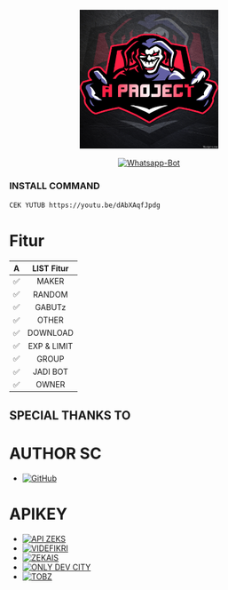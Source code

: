 <p align="center">
<img src="tmp/A-PROJECT.jpg" width="250" height="250"/>
</p>
<p align="center">
<a href="#"><img title="Whatsapp-Bot" src="https://img.shields.io/badge/Bot Termux A PROJECTv2-red?colorA=%23ff0000&colorB=%23017e40&style=for-the-badge"></a>
</p>

### INSTALL COMMAND

```bash
CEK YUTUB https://youtu.be/dAbXAqfJpdg
```
# Fitur

| A |               LIST Fitur           |
| :-----------: | :--------------------------------: |
|       ✅       | MAKER          |
|       ✅       | RANDOM                    |
|       ✅       | GABUTz             |
|       ✅       | OTHER   |
|       ✅       | DOWNLOAD |
|       ✅       | EXP & LIMIT |
|       ✅       | GROUP |
|       ✅       | JADI BOT |
|       ✅       | OWNER |

## SPECIAL THANKS TO

# AUTHOR SC
* <a href="https://github.com/Nurutomo/wabot-aq"><img alt="GitHub" src="https://img.shields.io/badge/NURUTOMO%20-%23121011.svg?&style=for-the-badge&logo=github&logoColor=white"/></a>

# APIKEY
* [![API ZEKS](https://img.shields.io/badge/ZEKS-3b5998?style=flat-square&logo=ardi&logoColor=white)](https://api.zeks.xyz)
* [![VIDEFIKRI](https://img.shields.io/badge/VIDEFIKRI-3b5998?style=flat-square&logo=ardi&logoColor=white)](https://videfikri.com)
* [![ZEKAIS](https://img.shields.io/badge/ZEKAIS-3b5998?style=flat-square&logo=ardi&logoColor=white)](https://zekais-api.herokuapp.com)
* [![ONLY DEV CITY](https://img.shields.io/badge/ONLYDEVCITY-3b5998?style=flat-square&logo=ardi&logoColor=white)](https://onlydevcity.herokuapp.com)
* [![TOBZ](https://img.shields.io/badge/TOBZ-3b5998?style=flat-square&logo=ardi&logoColor=white)](https://tobz-api.herokuapp.com)
